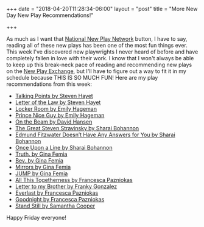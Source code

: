 +++
date = "2018-04-20T11:28:34-06:00"
layout = "post"
title = "More New Day New Play Recommendations!"

+++

As  much as I want that [National New Play Network](http://nnpn.org/) button, I have to say, reading all of these new plays has been one of the most fun things ever. This week I've discovered new playwrights I never heard of before and have completely fallen in love with their work. I know that I won't always be able to keep up this break-neck pace of reading and recommending new plays on the [New Play Exchange](https://newplayexchange.org/dashboard), but I'll have to figure out a way to fit it in my schedule because THIS IS SO MUCH FUN! Here are my play recommendations from this week:

* [Talking Points by Steven Hayet](https://newplayexchange.org/plays/140543/talking-points)
* [Letter of the Law by Steven Hayet](https://newplayexchange.org/plays/157257/letter-law)
* [Locker Room by Emily Hageman](https://newplayexchange.org/plays/161707/locker-room)
* [Prince Nice Guy by Emily Hageman](https://newplayexchange.org/plays/168983/prince-nice-guy)
* [On the Beam by David Hansen](https://newplayexchange.org/plays/121012/beam)
* [The Great Steven Stravinsky by Sharai Bohannon](https://newplayexchange.org/plays/22287/great-steven-stravinsky)
* [Edmund Fitzwater Doesn’t Have Any Answers for You by Sharai Bohannon](https://newplayexchange.org/plays/149187/edmund-fitzwater-doesn%E2%80%99t-have-any-answers-you)
* [Once Upon a Line by Sharai Bohannon](https://newplayexchange.org/plays/76345/once-upon-line)
* [Truth. by Gina Femia](https://newplayexchange.org/plays/105727/truth)
* [Bev. by Gina Femia](https://newplayexchange.org/plays/88047/bev)
* [Mirrors by Gina Femia](https://newplayexchange.org/plays/94060/mirrors)
* [JUMP by Gina Femia](https://newplayexchange.org/plays/105729/jump)
* [All This Togetherness by Francesca Pazniokas](https://newplayexchange.org/plays/139582/all-togetherness)
* [Letter to my Brother by Franky Gonzalez](https://newplayexchange.org/plays/53586/letter-my-brother)
* [Everlast by Francesca Pazniokas](https://newplayexchange.org/plays/139547/everlast)
* [Goodnight by Francesca Pazniokas](https://newplayexchange.org/plays/139539/goodnight)
* [Stand Still by Samantha Cooper](https://newplayexchange.org/plays/29130/stand-still)

Happy Friday everyone! 